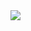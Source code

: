 <img src="https://deadline.com/wp-content/uploads/2023/12/rick-and-morty-season-7-finale.jpg?w=1024"/>
